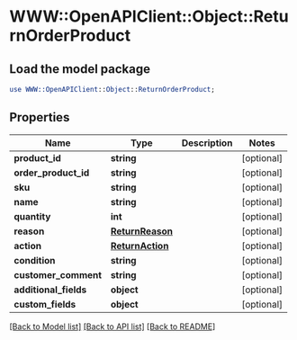 # WWW::OpenAPIClient::Object::ReturnOrderProduct

## Load the model package
```perl
use WWW::OpenAPIClient::Object::ReturnOrderProduct;
```

## Properties
Name | Type | Description | Notes
------------ | ------------- | ------------- | -------------
**product_id** | **string** |  | [optional] 
**order_product_id** | **string** |  | [optional] 
**sku** | **string** |  | [optional] 
**name** | **string** |  | [optional] 
**quantity** | **int** |  | [optional] 
**reason** | [**ReturnReason**](ReturnReason.md) |  | [optional] 
**action** | [**ReturnAction**](ReturnAction.md) |  | [optional] 
**condition** | **string** |  | [optional] 
**customer_comment** | **string** |  | [optional] 
**additional_fields** | **object** |  | [optional] 
**custom_fields** | **object** |  | [optional] 

[[Back to Model list]](../README.md#documentation-for-models) [[Back to API list]](../README.md#documentation-for-api-endpoints) [[Back to README]](../README.md)


